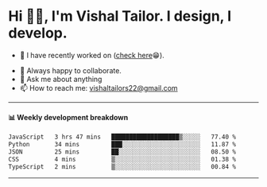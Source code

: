 # Hi 👋🏻, I'm Vishal Tailor. I design, I develop.

- 🔭 I have recently worked on ([check here](https://vishaltailor.com)😁).
<!-- - 🎦 Currently watching: JavaScript: The Hard Parts By Will Sentance. -->
- 👯 Always happy to collaborate.
- 💬 Ask me about anything
- 📫 How to reach me: <a href="mailto:vishaltailors22@gmail.com">vishaltailors22@gmail.com</a>

<hr /> 
<h4>📊 Weekly development breakdown</h4>
<!--START_SECTION:waka-->

```txt
JavaScript   3 hrs 47 mins   ███████████████████▒░░░░░   77.40 %
Python       34 mins         ███░░░░░░░░░░░░░░░░░░░░░░   11.87 %
JSON         25 mins         ██░░░░░░░░░░░░░░░░░░░░░░░   08.50 %
CSS          4 mins          ▒░░░░░░░░░░░░░░░░░░░░░░░░   01.38 %
TypeScript   2 mins          ▒░░░░░░░░░░░░░░░░░░░░░░░░   00.84 %
```

<!--END_SECTION:waka-->
<hr /> 

<!-- ![](./profile-3d-contrib/profile-green-animate.svg) -->
